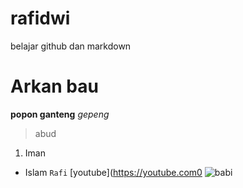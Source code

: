 # rafidwi
belajar github dan markdown 
# Arkan bau
**popon ganteng**
*gepeng*
> abud
1. Iman
- Islam
`Rafi`
[youtube](https://youtube.com0
![babi](https://static.republika.co.id/uploads/images/inpicture_slide/babi-ngepet-ilustrasi-_121210161131-943.jpg)
